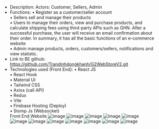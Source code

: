 - Description: Actors: Customer, Sellers, Admin
- Functions:
  •	Register as a customer/seller account  
  •	Sellers sell and manage their products  
  •	Users to manage their orders, view and purchase products, and calculate shipping fees using third-party APIs such as GHN. After a successful purchase, the user will receive an email confirmation about their order. In summary, it has all the basic functions of an e-commerce website  
  •	Admin manage products, orders, customers/sellers, notifications and view statistic.  
- Link to BE github: https://github.com/Trandinhdongkhanh/G2WebStoreV2.git  
- Technologies used (Front End):
  •	React JS    
  •	React Hook  
  •	Material UI  
  •	Tailwind CSS  
  •	Axios (call API)  
  •	Redux  
  •	Vite  
  •	Firebase Hosting (Deploy)  
  •	Stomp Js (Websocket)  
Front End Website
![image](https://github.com/user-attachments/assets/96189b54-3ba8-4fd3-9ad6-5444b5a63c58)
![image](https://github.com/user-attachments/assets/1fcde21c-e02c-4357-a93e-23131ccb235c)
![image](https://github.com/user-attachments/assets/f7be40d6-0747-466f-9c2c-764ac11c12f5)
![image](https://github.com/user-attachments/assets/f23bf072-4ee0-4c69-911f-016f8199e9fa)
![image](https://github.com/user-attachments/assets/f2106b22-8f60-4221-9375-4139cc0e9888)
![image](https://github.com/user-attachments/assets/03e81bb0-2c02-4cf0-966b-b13e00aba37f)
![image](https://github.com/user-attachments/assets/dc5e8e41-427b-4e09-a2af-e84c97aa0458)
![image](https://github.com/user-attachments/assets/d686ac4c-b192-4549-96ae-daa4868db1c7)
![image](https://github.com/user-attachments/assets/500625f2-510b-4cda-8ab4-81bdf3e88aa8)
![image](https://github.com/user-attachments/assets/bdceb7cd-0e71-4d61-ba1f-7ecb2a935dca)
![image](https://github.com/user-attachments/assets/36e83546-a857-4a7d-b032-76ec32bff288)
![image](https://github.com/user-attachments/assets/cf5aea6c-d9f1-405a-9942-f77dfac96d5a)

